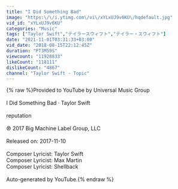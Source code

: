 ```yaml
---
title: "I Did Something Bad"
image: "https:\/\/i.ytimg.com\/vi\/xYLxUJ9v6KU\/hqdefault.jpg"
vid_id: "xYLxUJ9v6KU"
categories: "Music"
tags: ["Taylor Swift","テイラースウィフト","テイラー・スウィフト"]
date: "2021-11-01T03:31:33+03:00"
vid_date: "2018-08-15T22:12:45Z"
duration: "PT3M59S"
viewcount: "11928833"
likeCount: "118111"
dislikeCount: "4867"
channel: "Taylor Swift - Topic"
---
```

{% raw %}Provided to YouTube by Universal Music Group<br /><br />I Did Something Bad · Taylor Swift<br /><br />reputation<br /><br />℗ 2017 Big Machine Label Group, LLC<br /><br />Released on: 2017-11-10<br /><br />Composer  Lyricist: Taylor Swift<br />Composer  Lyricist: Max Martin<br />Composer  Lyricist: Shellback<br /><br />Auto-generated by YouTube.{% endraw %}
